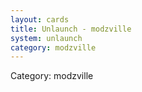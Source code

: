 ```yaml
---
layout: cards
title: Unlaunch - modzville
system: unlaunch
category: modzville
---
```

<div class="alert alert-secondary mb-4"><span class="i18n innerHTML-category">Category: </span><span class="i18n innerHTML-cat-modzville">modzville</span></div>
